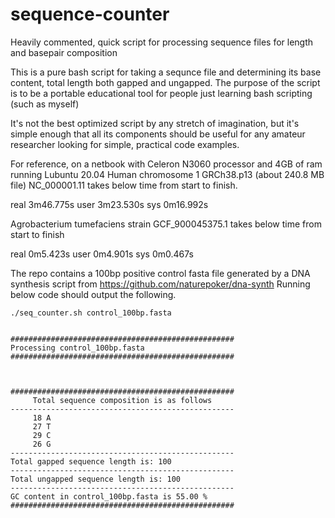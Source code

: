 # sequence-counter
Heavily commented, quick script for processing sequence files for length and basepair composition

This is a pure bash script for taking a sequnce file and determining its base content, total length both gapped and ungapped. 
The purpose of the script is to be a portable educational tool for people just learning bash scripting (such as myself)

It's not the best optimized script by any stretch of imagination, but it's simple enough that all its components should be useful for any amateur researcher looking for simple, practical code examples. 

For reference, on a netbook with Celeron N3060 processor and 4GB of ram running Lubuntu 20.04
Human chromosome 1 GRCh38.p13 (about 240.8 MB file) NC_000001.11 takes below time from start to finish.

real    3m46.775s
user    3m23.530s
sys     0m16.992s

Agrobacterium tumefaciens strain GCF_900045375.1 takes below time from start to finish

real    0m5.423s
user    0m4.901s
sys     0m0.467s

The repo contains a 100bp positive control fasta file generated by a DNA synthesis script from https://github.com/naturepoker/dna-synth
Running below code should output the following.

~~~
./seq_counter.sh control_100bp.fasta
~~~

~~~

##################################################
Processing control_100bp.fasta
##################################################
                                                  
                                                  
                                                  
##################################################
     Total sequence composition is as follows     
--------------------------------------------------
     18 A
     27 T
     29 C
     26 G
--------------------------------------------------
Total gapped sequence length is: 100
--------------------------------------------------
Total ungapped sequence length is: 100
--------------------------------------------------
GC content in control_100bp.fasta is 55.00 %                 
##################################################

~~~
